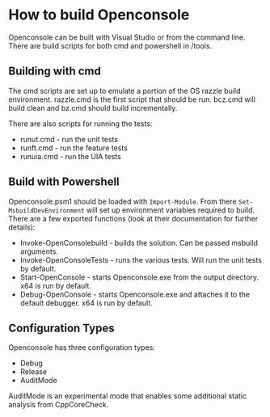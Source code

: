 
# How to build Openconsole

Openconsole can be built with Visual Studio or from the command line. There are build scripts for both cmd and powershell in /tools.

## Building with cmd

The cmd scripts are set up to emulate a portion of the OS razzle build environment. razzle.cmd is the first script that should be run. bcz.cmd will build clean and bz.cmd should build incrementally.

There are also scripts for running the tests:
- runut.cmd - run the unit tests
- runft.cmd - run the feature tests
- runuia.cmd - run the UIA tests

## Build with Powershell

Openconsole.psm1 should be loaded with `Import-Module`. From there `Set-MsbuildDevEnvironment` will set up environment variables required to build. There are a few exported functions (look at their documentation for further details):

- Invoke-OpenConsolebuild - builds the solution. Can be passed msbuild arguments.
- Invoke-OpenConsoleTests - runs the various tests. Will run the unit tests by default.
- Start-OpenConsole - starts Openconsole.exe from the output directory. x64 is run by default.
- Debug-OpenConsole - starts Openconsole.exe and attaches it to the default debugger. x64 is run by default.

## Configuration Types

Openconsole has three configuration types:

- Debug
- Release
- AuditMode

AuditMode is an experimental mode that enables some additional static analysis from CppCoreCheck.
